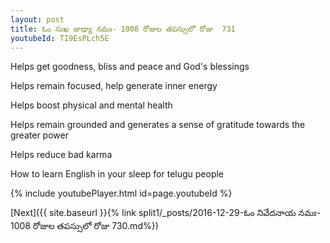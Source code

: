 ```yaml
---
layout: post
title: ఓం సుఖ జాఢ్యా నమః- 1008 రోజుల తపస్సులో రోజు  731
youtubeId: TI9EsPLch5E
---
```

 
 
Helps get goodness, bliss and peace and God's blessings
 
Helps remain focused, help generate inner energy 
 
Helps boost physical and mental health 
 
Helps remain grounded and generates a sense of gratitude towards the greater power 
 
Helps reduce bad karma
 
How to learn English in your sleep for telugu people
 
 
 
 


{% include youtubePlayer.html id=page.youtubeId %}
 
[Next]({{ site.baseurl }}{% link split1/_posts/2016-12-29-ఓం నివేదనాయ నమః- 1008 రోజుల తపస్సులో రోజు  730.md%})
 
